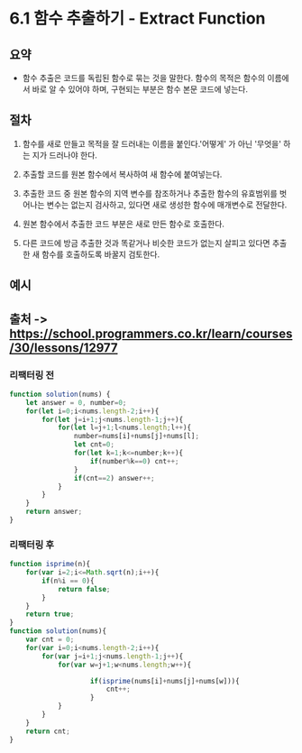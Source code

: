# 6.1 함수 추출하기 - Extract Function

## 요약 

- 함수 추출은 코드를 독립된 함수로 묶는 것을 말한다. 함수의 목적은 함수의 이름에서 바로 알 수 있어야 하며, 구현되는 부분은 함수 본문 코드에 넣는다.

## 절차

1. 함수를 새로 만들고 목적을 잘 드러내는 이름을 붙인다.'어떻게' 가 아닌 '무엇을' 하는 지가 드러나야 한다.

2. 추출할 코드를 원본 함수에서 복사하여 새 함수에 붙여넣는다.

3. 추출한 코드 중 원본 함수의 지역 변수를 참조하거나 추출한 함수의 유효범위를 벗어나는 변수는 없는지 검사하고, 있다면 새로 생성한 함수에 매개변수로 전달한다.

4. 원본 함수에서 추출한 코드 부분은 새로 만든 함수로 호출한다.

5. 다른 코드에 방금 추출한 것과 똑같거나 비슷한 코드가 없는지 살피고 있다면 추출한 새 함수를 호출하도록 바꿀지 검토한다.

## 예시

## 출처 -> https://school.programmers.co.kr/learn/courses/30/lessons/12977

### 리팩터링 전

```js
function solution(nums) {
    let answer = 0, number=0;
    for(let i=0;i<nums.length-2;i++){
        for(let j=i+1;j<nums.length-1;j++){
            for(let l=j+1;l<nums.length;l++){
                number=nums[i]+nums[j]+nums[l];
                let cnt=0;
                for(let k=1;k<=number;k++){
                    if(number%k==0) cnt++;
                }
                if(cnt==2) answer++;
            }
        }
    }
    return answer;
}
```

### 리팩터링 후

```js
function isprime(n){
    for(var i=2;i<=Math.sqrt(n);i++){
        if(n%i == 0){
            return false;
        }
    }
    return true;    
}
function solution(nums){
    var cnt = 0;
    for(var i=0;i<nums.length-2;i++){
        for(var j=i+1;j<nums.length-1;j++){
            for(var w=j+1;w<nums.length;w++){

                    if(isprime(nums[i]+nums[j]+nums[w])){
                        cnt++;
                    }
            }
        }
    }
    return cnt;
}
```

